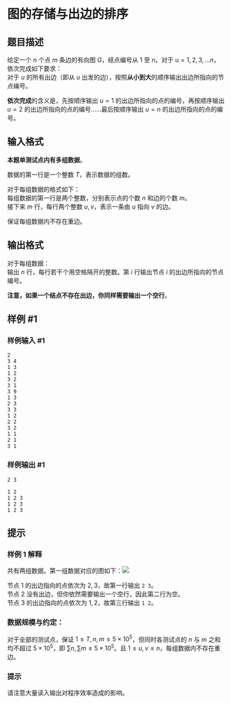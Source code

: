 # 图的存储与出边的排序

## 题目描述

给定一个 $n$ 个点 $m$ 条边的有向图 $G$，结点编号从 $1$ 至 $n$。对于 $u = 1, 2, 3, \dots n$，依次完成如下要求：  
对于 $u$ 的所有出边（即从 $u$ 出发的边），按照**从小到大**的顺序输出出边所指向的节点编号。

**依次完成**的含义是，先按顺序输出 $u = 1$ 的出边所指向的点的编号，再按顺序输出 $u = 2$ 的出边所指向的点的编号……最后按顺序输出 $u = n$ 的出边所指向的点的编号。

## 输入格式

**本题单测试点内有多组数据**。

数据的第一行是一个整数 $T$，表示数据的组数。

对于每组数据的格式如下：  
每组数据的第一行是两个整数，分别表示点的个数 $n$ 和边的个数 $m$。  
接下来 $m$ 行，每行两个整数 $u, v$，表示一条由 $u$ 指向 $v$ 的边。

保证每组数据内不存在重边。

## 输出格式

对于每组数据：  
输出 $n$ 行，每行若干个用空格隔开的整数。第 $i$ 行输出节点 $i$ 的出边所指向的节点编号。

**注意，如果一个结点不存在出边，你同样需要输出一个空行**。

## 样例 #1

### 样例输入 #1
```
2
3 4
1 3
1 2
3 2
3 1
3 9
1 3
2 3
3 3
1 2
2 2
3 2
1 1
2 1
3 1
```

### 样例输出 #1

```
2 3

1 2
1 2 3
1 2 3
1 2 3
```

## 提示

### 样例 1 解释
共有两组数据。第一组数据对应的图如下：![](https://cdn.luogu.com.cn/upload/image_hosting/prv6dxbm.png)

节点 $1$ 的出边指向的点依次为 $2, 3$，故第一行输出 `2 3`。  
节点 $2$ 没有出边，但你依然需要输出一个空行，因此第二行为空。  
节点 $3$ 的出边指向的点依次为 $1, 2$，故第三行输出 `1 2`。


### 数据规模与约定：

对于全部的测试点，保证 $1 \leq T, n, m \leq 5 \times 10^5$，但同时各测试点的 $n$ 与 $m$ 之和均不超过 $5 \times 10^5$，即 $\sum n, \sum m \leq 5 \times 10^5$。且 $1 \leq u, v \leq n$，每组数据内不存在重边。

### 提示

请注意大量读入输出对程序效率造成的影响。
